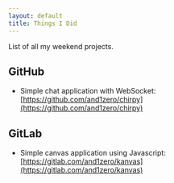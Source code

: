 ```yaml
---
layout: default
title: Things I Did
---
```


List of all my weekend projects.

## GitHub
* Simple chat application with WebSocket: [https://github.com/and1zero/chirpy](https://github.com/and1zero/chirpy)

## GitLab
* Simple canvas application using Javascript: [https://gitlab.com/and1zero/kanvas](https://gitlab.com/and1zero/kanvas)